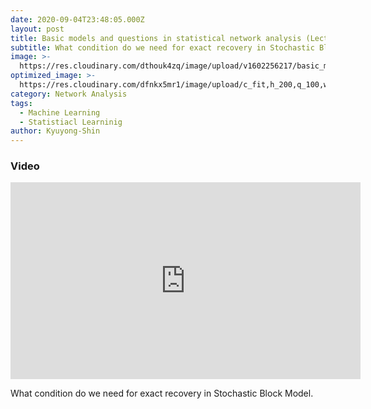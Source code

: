 ```yaml
---
date: 2020-09-04T23:48:05.000Z
layout: post
title: Basic models and questions in statistical network analysis (Lecture 1)
subtitle: What condition do we need for exact recovery in Stochastic Block Model.
image: >-
  https://res.cloudinary.com/dthouk4zq/image/upload/v1602256217/basic_model_and_question_beqj3m.png
optimized_image: >-
  https://res.cloudinary.com/dfnkx5mr1/image/upload/c_fit,h_200,q_100,w_380/v1602313137/post_img/iot-network-blog-min_ubnh6t.jpg
category: Network Analysis
tags:
  - Machine Learning
  - Statistiacl Learninig
author: Kyuyong-Shin
---
```


### Video 
<iframe width="560" height="315" src="https://www.youtube.com/embed/nb9VFeN78bk" frameborder="0" allow="accelerometer; autoplay; clipboard-write; encrypted-media; gyroscope; picture-in-picture" allowfullscreen></iframe>

What condition do we need for exact recovery in Stochastic Block Model.